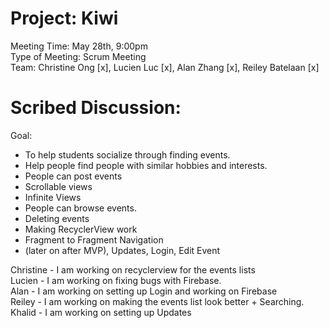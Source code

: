 
# Project: Kiwi
Meeting Time: May 28th, 9:00pm <br />
Type of Meeting: Scrum Meeting <br />
Team: Christine Ong [x], Lucien Luc [x], Alan Zhang [x], Reiley Batelaan [x] <br />
# Scribed Discussion: 
Goal: <br />
- To help students socialize through finding events. <br />
- Help people find people with similar hobbies and interests. <br />
- People can post events <br />
- Scrollable views <br />
- Infinite Views <br />
- People can browse events. <br />
- Deleting events
- Making RecyclerView work
- Fragment to Fragment Navigation <br />
- (later on after MVP), Updates, Login, Edit Event <br />

Christine - I am working on recyclerview for the events lists <br />
Lucien - I am working on fixing bugs with Firebase. <br />
Alan - I am working on setting up Login and working on Firebase <br />
Reiley - I am working on making the events list look better + Searching. <br />
Khalid - I am working on setting up Updates <br />
